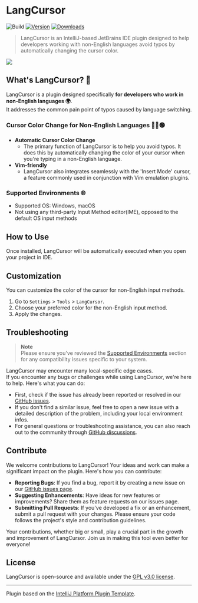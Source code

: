 # LangCursor

![Build](https://github.com/lauvsong/LangCursor/workflows/Build/badge.svg)
[![Version](https://img.shields.io/jetbrains/plugin/v/23464.svg)](https://plugins.jetbrains.com/plugin/23464)
[![Downloads](https://img.shields.io/jetbrains/plugin/d/23464.svg)](https://plugins.jetbrains.com/plugin/23464)

> LangCursor is an IntelliJ-based JetBrains IDE plugin designed to help developers working with non-English languages avoid typos by automatically changing the cursor color.

![](https://github.com/lauvsong/LangCursor/blob/main/medias/langcursor.gif)

<!-- Plugin description -->

## What's LangCursor? 🤔

LangCursor is a plugin designed specifically **for developers who work in non-English languages 🌍**.  
It addresses the common pain point of typos caused by language switching.

### Cursor Color Change for Non-English Languages 🔵🔴🟢
- **Automatic Cursor Color Change**
  - The primary function of LangCursor is to help you avoid typos. It does this by automatically changing the color of your cursor when you're typing in a non-English language.
- **Vim-friendly**
  - LangCursor also integrates seamlessly with the 'Insert Mode' cursor, a feature commonly used in conjunction with Vim emulation plugins.

### Supported Environments 🌐
- Supported OS: Windows, macOS
- Not using any third-party Input Method editor(IME), opposed to the default OS input methods

## How to Use
Once installed, LangCursor will be automatically executed when you open your project in IDE.

## Customization
You can customize the color of the cursor for non-English input methods.

1. Go to `Settings` > `Tools` > `LangCursor`.
2. Choose your preferred color for the non-English input method.
3. Apply the changes.

## Troubleshooting
> **Note**  
> Please ensure you've reviewed the [Supported Environments](#supported-environments-) section for any compatibility issues specific to your system.

LangCursor may encounter many local-specific edge cases.  
If you encounter any bugs or challenges while using LangCursor, we're here to help. Here's what you can do:

- First, check if the issue has already been reported or resolved in our [GitHub issues](https://github.com/lauvsong/LangCursor/issues).
- If you don't find a similar issue, feel free to open a new issue with a detailed description of the problem, including your local environment infos.
- For general questions or troubleshooting assistance, you can also reach out to the community through [GitHub discussions](https://github.com/lauvsong/LangCursor/discussions).

## Contribute
We welcome contributions to LangCursor! Your ideas and work can make a significant impact on the plugin. Here's how you can contribute:

- **Reporting Bugs**: If you find a bug, report it by creating a new issue on our [GitHub issues page](https://github.com/lauvsong/LangCursor/issues).
- **Suggesting Enhancements**: Have ideas for new features or improvements? Share them as feature requests on our issues page.
- **Submitting Pull Requests**: If you've developed a fix or an enhancement, submit a pull request with your changes. Please ensure your code follows the project's style and contribution guidelines.

Your contributions, whether big or small, play a crucial part in the growth and improvement of LangCursor. Join us in making this tool even better for everyone!

<!-- Plugin description end -->

## License
LangCursor is open-source and available under the [GPL v3.0 license](https://github.com/lauvsong/LangCursor/blob/main/LICENSE).

---
Plugin based on the [IntelliJ Platform Plugin Template][template].

[template]: https://github.com/JetBrains/intellij-platform-plugin-template
[docs:plugin-description]: https://plugins.jetbrains.com/docs/intellij/plugin-user-experience.html#plugin-description-and-presentation
